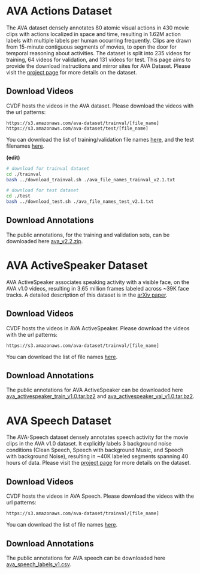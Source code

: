 # AVA Actions Dataset
The AVA dataset densely annotates 80 atomic visual actions in 430 movie clips with actions localized in space and time, resulting in 1.62M action labels with multiple labels per human occurring frequently. Clips are drawn from 15-minute contiguous segments of movies, to open the door for temporal reasoning about activities. The dataset is split into 235 videos for training, 64 videos for validation, and 131 videos for test. This page aims to provide the download instructions and mirror sites for AVA Dataset. Please visit the [project page](https://research.google.com/ava/) for more details on the dataset.
## Download Videos
CVDF hosts the videos in the AVA dataset. Please download the videos with the url patterns:
```
https://s3.amazonaws.com/ava-dataset/trainval/[file_name]
https://s3.amazonaws.com/ava-dataset/test/[file_name]
```
You can download the list of training/validation file names [here](https://s3.amazonaws.com/ava-dataset/annotations/ava_file_names_trainval_v2.1.txt), and the test filenames [here](https://s3.amazonaws.com/ava-dataset/annotations/ava_file_names_test_v2.1.txt).

**(edit)**

```bash
# download for trainval dataset
cd ./trainval 
bash ../download_trainval.sh ./ava_file_names_trainval_v2.1.txt
```

```bash
# download for test dataset
cd ./test 
bash ../download_test.sh ./ava_file_names_test_v2.1.txt
```

## Download Annotations
The public annotations, for the training and validation sets, can be downloaded here [ava_v2.2.zip](https://s3.amazonaws.com/ava-dataset/annotations/ava_v2.2.zip).

# AVA ActiveSpeaker Dataset
AVA ActiveSpeaker associates speaking activity with a visible face, on the AVA v1.0 videos, resulting in 3.65 million frames labeled across ~39K face tracks. A detailed description of this dataset is in the [arXiv paper](https://arxiv.org/abs/1901.01342).

## Download Videos
CVDF hosts the videos in AVA ActiveSpeaker. Please download the videos with the url patterns:
```
https://s3.amazonaws.com/ava-dataset/trainval/[file_name]
```
You can download the list of file names [here](https://s3.amazonaws.com/ava-dataset/annotations/ava_speech_file_names_v1.txt).

## Download Annotations
The public annotations for AVA ActiveSpeaker can be downloaded here [ava_activespeaker_train_v1.0.tar.bz2](https://s3.amazonaws.com/ava-dataset/annotations/ava_activespeaker_train_v1.0.tar.bz2) and [ava_activespeaker_val_v1.0.tar.bz2](https://s3.amazonaws.com/ava-dataset/annotations/ava_activespeaker_val_v1.0.tar.bz2).


# AVA Speech Dataset
The AVA-Speech dataset densely annotates speech activity for the movie clips in the AVA v1.0 dataset. It explicitly labels 3 background noise conditions (Clean Speech, Speech with background Music, and Speech with background Noise), resulting in ~40K labeled segments spanning 40 hours of data. Please visit the [project page](https://research.google.com/ava/) for more details on the dataset.

## Download Videos
CVDF hosts the videos in AVA Speech. Please download the videos with the url patterns:
```
https://s3.amazonaws.com/ava-dataset/trainval/[file_name]
```
You can download the list of file names [here](https://s3.amazonaws.com/ava-dataset/annotations/ava_speech_file_names_v1.txt).

## Download Annotations
The public annotations for AVA speech can be downloaded here [ava_speech_labels_v1.csv](https://s3.amazonaws.com/ava-dataset/annotations/ava_speech_labels_v1.csv).

